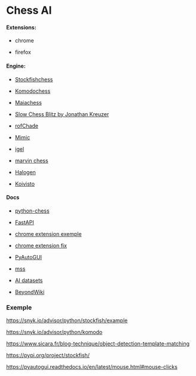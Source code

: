 <h1>Chess AI</h1>

<h4>Extensions:</h4>

 - chrome
 
 - firefox

<h4>Engine:</h4>

 - [Stockfishchess](https://stockfishchess.org/)
 
 - [Komodochess](https://komodochess.com/)
 
 - [Maiachess](https://maiachess.com/)

 - [Slow Chess Blitz by Jonathan Kreuzer ](https://3dkingdoms.com/chess/)

 - [rofChade](https://rofchade.nl/)

 - [Mimic](https://github.com/tryingsomestuff/Minic)

 - [igel](https://github.com/vshcherbyna/igel)

 - [marvin chess](https://github.com/bmdanielsson/marvin-chess)

 - [Halogen](https://github.com/bmdanielsson/marvin-chess)

 - [Koivisto](https://github.com/Luecx/Koivisto)
<h4>Docs</h4>

 - [python-chess](https://python-chess.readthedocs.io/en/latest/)
 
 - [FastAPI](https://fastapi.tiangolo.com/)
 
 - [chrome extension exemple](https://github.com/GoogleChrome/chrome-extensions-samples/tree/main/examples)
 
 - [chrome extension fix](https://stackoverflow.com/questions/14361061/extension-manifest-must-request-permission-to-access-this-host)

 - [PyAutoGUI](https://pyautogui.readthedocs.io/en/latest/)

 - [mss](https://python-mss.readthedocs.io/)

 - [AI datasets](https://public.roboflow.com/object-detection/chess-full/23/download/yolov7pytorch)

 - [BeyondWiki](https://wiki.bc-pf.org/books/neyronnye-seti/page/chast2-perevod-freymvork-darknet-obuchenie-yolo-v4)

<h3>Exemple</h3>

https://snyk.io/advisor/python/stockfish/example

https://snyk.io/advisor/python/komodo

https://www.sicara.fr/blog-technique/object-detection-template-matching

https://pypi.org/project/stockfish/

https://pyautogui.readthedocs.io/en/latest/mouse.html#mouse-clicks

